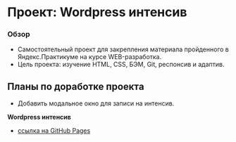 # Проект: Wordpress интенсив

### Обзор

* Самостоятельный проект для закрепления материала пройденного в Яндекс.Практикуме на курсе WEB-разработка.
* Цель проекта: изучение HTML, CSS, БЭМ, Git, респонсив и адаптив.

## Планы по доработке проекта
* Добавить модальное окно для записи на интенсив.


**Wordpress интенсив**


* [ссылка на GitHub Pages](https://yurick78.github.io/wordpress/index.html)

